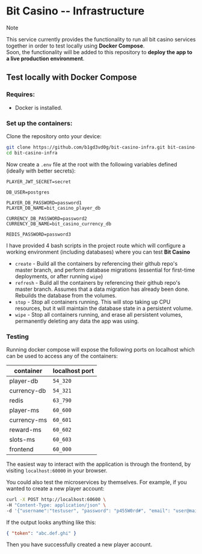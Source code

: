 # Bit Casino -- Infrastructure

> [!NOTE]
> This service currently provides the functionality to run all bit casino services together in order to test locally using **Docker Compose**.\
> Soon, the functionality will be added to this repository to **deploy the app to a live production environment**.

## Test locally with Docker Compose

### Requires:

- Docker is installed.

### Set up the containers:

Clone the repository onto your device:

```bash
git clone https://github.com/b1gd3vd0g/bit-casino-infra.git bit-casino-infra
cd bit-casino-infra
```

Now create a `.env` file at the root with the following variables defined (ideally with better secrets):

```
PLAYER_JWT_SECRET=secret

DB_USER=postgres

PLAYER_DB_PASSWORD=password1
PLAYER_DB_NAME=bit_casino_player_db

CURRENCY_DB_PASSWORD=password2
CURRENCY_DB_NAME=bit_casino_currency_db

REDIS_PASSWORD=password3
```

I have provided 4 bash scripts in the project route which will configure a working environment (including databases) where you can test **Bit Casino**

- `create` - Build all the containers by referencing their github repo's master branch, and perform database migrations (essential for first-time deployments, or after running `wipe`)
- `refresh` - Build all the containers by referencing their github repo's master branch. Assumes that a data migration has already been done. Rebuilds the database from the volumes.
- `stop` - Stop all containers running. This will stop taking up CPU resources, but it will maintain the database state in a persistent volume.
- `wipe` - Stop all containers running, and erase all persistent volumes, permanently deleting any data the app was using.

### Testing

Running docker compose will expose the following ports on localhost which can be used to access any of the containers:

| **container** | **localhost port** |
| ------------- | ------------------ |
| player-db     | `54_320`           |
| currency-db   | `54_321`           |
| redis         | `63_790`           |
| player-ms     | `60_600`           |
| currency-ms   | `60_601`           |
| reward-ms     | `60_602`           |
| slots-ms      | `60_603`           |
| frontend      | `60_000`           |

The easiest way to interact with the application is through the frontend, by visiting `localhost:60000` in your browser.

You could also test the microservices by themselves. For example, if you wanted to create a new player account:

```bash
curl -X POST http://localhost:60600 \
-H "Content-Type: application/json" \
-d '{"username":"testuser", "password": "p455W0rd#", "email": "user@mail.com"}'
```

If the output looks anything like this:

```json
{ "token": "abc.def.ghi" }
```

Then you have successfully created a new player account.
